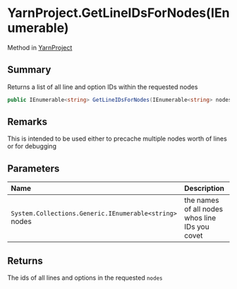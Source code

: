 # YarnProject.GetLineIDsForNodes(IEnumerable<string>)

Method in [YarnProject](/api/csharp/yarn.unity.yarnproject.md)

## Summary


Returns a list of all line and option IDs within the requested nodes


```csharp
public IEnumerable<string> GetLineIDsForNodes(IEnumerable<string> nodes)
```

## Remarks


This is intended to be used either to precache multiple nodes worth of lines or for debugging


## Parameters

|Name|Description|
|:---|:---|
|`System.Collections.Generic.IEnumerable<string>` nodes|the names of all nodes whos line IDs you covet|

## Returns

The ids of all lines and options in the requested  <code>nodes</code>

